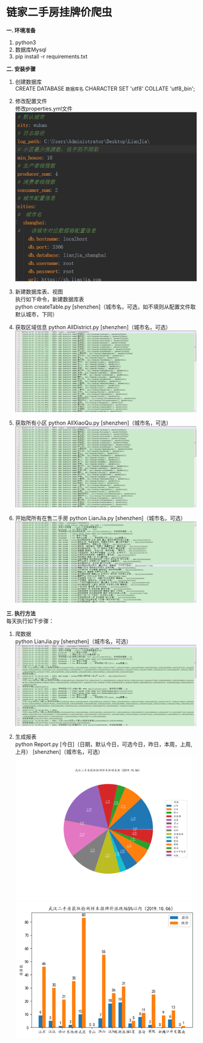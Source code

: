 # 链家二手房挂牌价爬虫

**一. 环境准备**  
1. python3
2. 数据库Mysql
3. pip install -r requirements.txt

**二. 安装步骤**  
1. 创建数据库  
    CREATE DATABASE `数据库名` CHARACTER SET 'utf8' COLLATE 'utf8_bin';

2. 修改配置文件  
    修改properties.yml文件  
    ![Image text](https://raw.githubusercontent.com/vxot/LianJia/master/image/properties.png)  
    
3. 新建数据库表、视图  
    执行如下命令，新建数据库表  
    python createTable.py [shenzhen]（城市名，可选，如不填则从配置文件取默认城市，下同）  

4. 获取区域信息
    python AllDistrict.py [shenzhen]（城市名，可选）  
    ![Image text](https://raw.githubusercontent.com/vxot/LianJia/master/image/AllDistrict.jpg)  

5. 获取所有小区
    python AllXiaoQu.py [shenzhen]（城市名，可选）  
    ![Image text](https://raw.githubusercontent.com/vxot/LianJia/master/image/AllDistrict.jpg)  
   
6. 开始爬所有在售二手房
    python LianJia.py [shenzhen]（城市名，可选）  
    ![Image text](https://raw.githubusercontent.com/vxot/LianJia/master/image/AllHouse.jpg)  

**三. 执行方法**  
每天执行如下步骤：  
1. 爬数据  
    python LianJia.py [shenzhen]（城市名，可选）  
    ![Image text](https://raw.githubusercontent.com/vxot/LianJia/master/image/parseLog.jpg)  
 
2. 生成报表  
    python Report.py [今日]（日期，默认今日，可选今日，昨日，本周，上周, 上月） [shenzhen]（城市名，可选） 
    ![Image text](https://raw.githubusercontent.com/vxot/LianJia/master/image/newHouse.png)  
    ![Image text](https://raw.githubusercontent.com/vxot/LianJia/master/image/priceChange5percent.png)  

